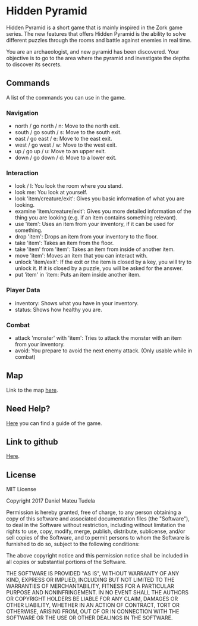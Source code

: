 # **Hidden Pyramid**

Hidden Pyramid is a short game that is mainly inspired in the Zork game series. The new features that offers Hidden Pyramid is the ability to solve different puzzles through the rooms and battle against enemies in real time.

You are an archaeologist, and new pyramid has been discovered. Your objective is to go to the area where the pyramid and investigate the depths to discover its secrets.

## Commands

A list of the commands you can use in the game.

### Navigation

* north / go north / n: Move to the north exit.
* south / go south / s: Move to the south exit.
* east / go east / e: Move to the east exit.
* west / go west / w: Move to the west exit.
* up / go up / u: Move to an upper exit.
* down / go down / d: Move to a lower exit.

### Interaction

* look / l: You look the room where you stand.
* look me: You look at yourself.
* look 'item/creature/exit': Gives you basic information of what you are looking.
* examine 'item/creature/exit': Gives you more detailed information of the thing you are looking (e.g. if an item contains something relevant).
* use 'item': Uses an item from your inventory, if it can be used for something.
* drop 'item': Drops an item from your inventory to the floor.
* take 'item': Takes an item from the floor.
* take 'item' from 'item': Takes an item from inside of another item.
* move 'item': Moves an item that you can interact with.
* unlock 'item/exit': If the exit or the item is closed by a key, you will try to unlock it. If it is closed by a puzzle, you will be asked for the answer.
* put 'item' in 'item: Puts an item inside another item.

### Player Data
* inventory: Shows what you have in your inventory.
* status: Shows how healthy you are.

### Combat
* attack 'monster' with 'item': Tries to attack the monster with an item from your inventory.
* avoid: You prepare to avoid the next enemy attack. (Only usable while in combat)

## Map
Link to the map [here](https://github.com/Guriva/Hidden-Pyramid/wiki/Map).

## Need Help?
[Here](https://github.com/Guriva/Hidden-Pyramid/wiki/Guide) you can find a guide of the game.

## Link to github
[Here](https://github.com/Guriva/Hidden-Pyramid).

## License

MIT License

Copyright 2017 Daniel Mateu Tudela

Permission is hereby granted, free of charge, to any person obtaining a copy of this software and associated documentation files (the "Software"), to deal in the Software without restriction, including without limitation the rights to use, copy, modify, merge, publish, distribute, sublicense, and/or sell copies of the Software, and to permit persons to whom the Software is furnished to do so, subject to the following conditions:

The above copyright notice and this permission notice shall be included in all copies or substantial portions of the Software.

THE SOFTWARE IS PROVIDED "AS IS", WITHOUT WARRANTY OF ANY KIND, EXPRESS OR IMPLIED, INCLUDING BUT NOT LIMITED TO THE WARRANTIES OF MERCHANTABILITY, FITNESS FOR A PARTICULAR PURPOSE AND NONINFRINGEMENT. IN NO EVENT SHALL THE AUTHORS OR COPYRIGHT HOLDERS BE LIABLE FOR ANY CLAIM, DAMAGES OR OTHER LIABILITY, WHETHER IN AN ACTION OF CONTRACT, TORT OR OTHERWISE, ARISING FROM, OUT OF OR IN CONNECTION WITH THE SOFTWARE OR THE USE OR OTHER DEALINGS IN THE SOFTWARE.

